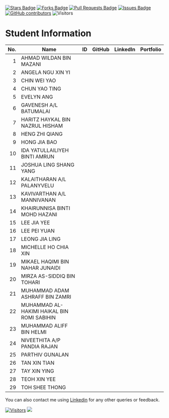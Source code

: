 
<a href="https://github.com/drshahizan/database/stargazers"><img src="https://img.shields.io/github/stars/drshahizan/database" alt="Stars Badge"/></a>
<a href="https://github.com/drshahizan/database/network/members"><img src="https://img.shields.io/github/forks/drshahizan/database" alt="Forks Badge"/></a>
<a href="https://github.com/drshahizan/database/pulls"><img src="https://img.shields.io/github/issues-pr/drshahizan/database" alt="Pull Requests Badge"/></a>
<a href="https://github.com/drshahizan/database/issues"><img src="https://img.shields.io/github/issues/drshahizan/database" alt="Issues Badge"/></a>
<a href="https://github.com/drshahizan/database/graphs/contributors"><img alt="GitHub contributors" src="https://img.shields.io/github/contributors/drshahizan/database?color=2b9348"></a>
![Visitors](https://api.visitorbadge.io/api/visitors?path=https%3A%2F%2Fgithub.com%2Fdrshahizan%2Fdatabase&labelColor=%23d9e3f0&countColor=%23697689&style=flat)

# Student Information

| No. | Name                                       | ID | GitHub | LinkedIn | Portfolio |
| --: | ------------------------------------------ | -- | :----: | :------: | :-------: |
|   1 | AHMAD WILDAN BIN MAZANI                    |    |        |          |           |
|   2 | ANGELA NGU XIN YI                          |    |        |          |           |
|   3 | CHIN WEI YAO                               |    |        |          |           |
|   4 | CHUN YAO TING                              |    |        |          |           |
|   5 | EVELYN ANG                                 |    |        |          |           |
|   6 | GAVENESH A/L BATUMALAI                     |    |        |          |           |
|   7 | HARITZ HAYKAL BIN NAZRUL HISHAM            |    |        |          |           |
|   8 | HENG ZHI QIANG                             |    |        |          |           |
|   9 | HONG JIA BAO                               |    |        |          |           |
|  10 | IDA YATULLAILIYEH BINTI AMRUN              |    |        |          |           |
|  11 | JOSHUA LING SHANG YANG                     |    |        |          |           |
|  12 | KALAITHARAN A/L PALANYVELU                 |    |        |          |           |
|  13 | KAVIVARTHAN A/L MANNIVANAN                 |    |        |          |           |
|  14 | KHAIRUNNISA BINTI MOHD HAZANI              |    |        |          |           |
|  15 | LEE JIA YEE                                |    |        |          |           |
|  16 | LEE PEI YUAN                               |    |        |          |           |
|  17 | LEONG JIA LING                             |    |        |          |           |
|  18 | MICHELLE HO CHIA XIN                       |    |        |          |           |
|  19 | MIKAEL HAQIMI BIN NAHAR JUNAIDI            |    |        |          |           |
|  20 | MIRZA AS-SIDDIQ BIN TOHARI                 |    |        |          |           |
|  21 | MUHAMMAD ADAM ASHRAFF BIN ZAMRI            |    |        |          |           |
|  22 | MUHAMMAD AL-HAKIMI HAIKAL BIN ROMI SABIHIN |    |        |          |           |
|  23 | MUHAMMAD ALIFF BIN HELMI                   |    |        |          |           |
|  24 | NIVEETHITA A/P PANDIA RAJAN                |    |        |          |           |
|  25 | PARTHIV GUNALAN                            |    |        |          |           |
|  26 | TAN XIN TIAN                               |    |        |          |           |
|  27 | TAY XIN YING                               |    |        |          |           |
|  28 | TEOH XIN YEE                               |    |        |          |           |
|  29 | TOH SHEE THONG                             |    |        |          |           |


You can also contact me using [Linkedin](https://www.linkedin.com/in/drshahizan/) for any other queries or feedback.

[![Visitors](https://api.visitorbadge.io/api/visitors?path=https%3A%2F%2Fgithub.com%2Fdrshahizan&labelColor=%23697689&countColor=%23555555&style=plastic)](https://visitorbadge.io/status?path=https%3A%2F%2Fgithub.com%2Fdrshahizan)
![](https://hit.yhype.me/github/profile?user_id=81284918)


